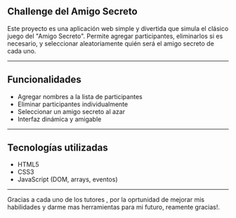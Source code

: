 ##  Challenge del Amigo Secreto

Este proyecto es una aplicación web simple y divertida que simula el clásico juego del "Amigo Secreto". Permite agregar participantes, eliminarlos si es necesario, y seleccionar aleatoriamente quién será el amigo secreto de cada uno.

---

##  Funcionalidades

- Agregar nombres a la lista de participantes
- Eliminar participantes individualmente
- Seleccionar un amigo secreto al azar
- Interfaz dinámica y amigable

---

##  Tecnologías utilizadas

- HTML5
- CSS3
- JavaScript (DOM, arrays, eventos)

---

Gracias a cada uno de los tutores , por la oprtunidad de mejorar mis habilidades y darme mas herramientas para mi futuro, reamente gracias!. 
